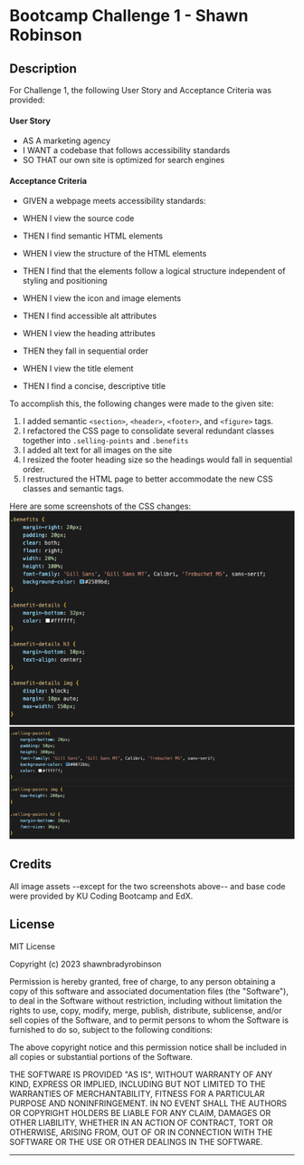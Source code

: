 # Bootcamp Challenge 1 - Shawn Robinson  

## **Description**

For Challenge 1, the following User Story and Acceptance Criteria was provided: 

#### **User Story** 
- AS A marketing agency
- I WANT a codebase that follows accessibility standards
- SO THAT our own site is optimized for search engines

#### **Acceptance Criteria** 
- GIVEN a webpage meets accessibility standards:

- WHEN I view the source code
- THEN I find semantic HTML elements

- WHEN I view the structure of the HTML elements
- THEN I find that the elements follow a logical structure independent of styling and positioning

- WHEN I view the icon and image elements
- THEN I find accessible alt attributes

- WHEN I view the heading attributes
- THEN they fall in sequential order

- WHEN I view the title element
- THEN I find a concise, descriptive title

To accomplish this, the following changes were made to the given site: 
1. I added semantic `<section>`, `<header>`, `<footer>`, and `<figure>` tags.
2. I refactored the CSS page to consolidate several redundant classes together into `.selling-points` and `.benefits`
3. I added alt text for all images on the site 
4. I resized the footer heading size so the headings would fall in sequential order. 
5. I restructured the HTML page to better accommodate the new CSS classes and semantic tags. 

Here are some screenshots of the CSS changes: 
![Screenshot showing a CSS file with a new class named 'Benefits'](assets/images/benefits-screenshot.png)
![Screenshot showing a CSS file with a new class named 'Selling-Points'](assets/images/selling-points-screenshot.png)

## Credits

All image assets --except for the two screenshots above-- and base code were provided by KU Coding Bootcamp and EdX. 

## License

MIT License

Copyright (c) 2023 shawnbradyrobinson

Permission is hereby granted, free of charge, to any person obtaining a copy
of this software and associated documentation files (the "Software"), to deal
in the Software without restriction, including without limitation the rights
to use, copy, modify, merge, publish, distribute, sublicense, and/or sell
copies of the Software, and to permit persons to whom the Software is
furnished to do so, subject to the following conditions:

The above copyright notice and this permission notice shall be included in all
copies or substantial portions of the Software.

THE SOFTWARE IS PROVIDED "AS IS", WITHOUT WARRANTY OF ANY KIND, EXPRESS OR
IMPLIED, INCLUDING BUT NOT LIMITED TO THE WARRANTIES OF MERCHANTABILITY,
FITNESS FOR A PARTICULAR PURPOSE AND NONINFRINGEMENT. IN NO EVENT SHALL THE
AUTHORS OR COPYRIGHT HOLDERS BE LIABLE FOR ANY CLAIM, DAMAGES OR OTHER
LIABILITY, WHETHER IN AN ACTION OF CONTRACT, TORT OR OTHERWISE, ARISING FROM,
OUT OF OR IN CONNECTION WITH THE SOFTWARE OR THE USE OR OTHER DEALINGS IN THE
SOFTWARE.


---
